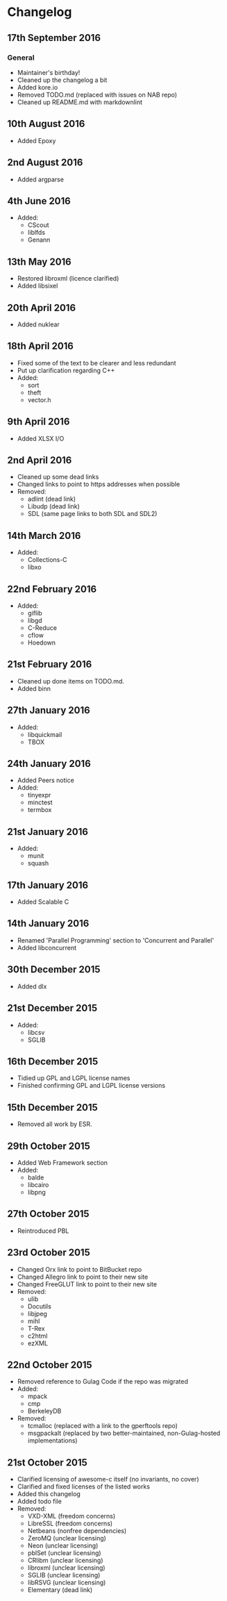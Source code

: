 # Changelog #

## 17th September 2016 ##

### General ###

* Maintainer's birthday!
* Cleaned up the changelog a bit
* Added kore.io
* Removed TODO.md (replaced with issues on NAB repo)
* Cleaned up README.md with markdownlint

## 10th August 2016 ##

* Added Epoxy

## 2nd August 2016 ##

* Added argparse

## 4th June 2016 ##

* Added:
  * CScout
  * liblfds
  * Genann

## 13th May 2016 ##

* Restored libroxml (licence clarified)
* Added libsixel

## 20th April 2016 ##

* Added nuklear

## 18th April 2016 ##

* Fixed some of the text to be clearer and less redundant
* Put up clarification regarding C++
* Added:
  * sort
  * theft
  * vector.h

## 9th April 2016 ##

* Added XLSX I/O

## 2nd April 2016 ##

* Cleaned up some dead links
* Changed links to point to https addresses when possible
* Removed:
  * adlint (dead link)
  * Libudp (dead link)
  * SDL (same page links to both SDL and SDL2)

## 14th March 2016 ##

* Added:
  * Collections-C
  * libxo

## 22nd February 2016 ##

* Added:
  * giflib
  * libgd
  * C-Reduce
  * cflow
  * Hoedown

## 21st February 2016 ##

* Cleaned up done items on TODO.md.
* Added binn

## 27th January 2016 ##

* Added:
  * libquickmail
  * TBOX

## 24th January 2016 ##

* Added Peers notice
* Added:
  * tinyexpr
  * minctest
  * termbox

## 21st January 2016 ##

* Added:
  * munit
  * squash

## 17th January 2016 ##

* Added Scalable C

## 14th January 2016 ##

* Renamed 'Parallel Programming' section to 'Concurrent and Parallel'
* Added libconcurrent

## 30th December 2015 ##

* Added dlx

## 21st December 2015 ##

* Added:
  * libcsv
  * SGLIB

## 16th December 2015 ##

* Tidied up GPL and LGPL license names
* Finished confirming GPL and LGPL license versions

## 15th December 2015 ##

* Removed all work by ESR.

## 29th October 2015 ##

* Added Web Framework section
* Added:
  * balde
  * libcairo
  * libpng

## 27th October 2015 ##

* Reintroduced PBL

## 23rd October 2015 ##

* Changed Orx link to point to BitBucket repo
* Changed Allegro link to point to their new site
* Changed FreeGLUT link to point to their new site
* Removed:
  * ulib
  * Docutils
  * libjpeg
  * mihl
  * T-Rex
  * c2html
  * ezXML

## 22nd October 2015 ##

* Removed reference to Gulag Code if the repo was migrated
* Added:
  * mpack
  * cmp
  * BerkeleyDB
* Removed:
  * tcmalloc (replaced with a link to the gperftools repo)
  * msgpackalt (replaced by two better-maintained, non-Gulag-hosted
    implementations)

## 21st October 2015 ##

* Clarified licensing of awesome-c itself (no invariants, no cover)
* Clarified and fixed licenses of the listed works
* Added this changelog
* Added todo file
* Removed:
  * VXD-XML (freedom concerns)
  * LibreSSL (freedom concerns)
  * Netbeans (nonfree dependencies)
  * ZeroMQ (unclear licensing)
  * Neon (unclear licensing)
  * pblSet (unclear licensing)
  * CRlibm (unclear licensing)
  * libroxml (unclear licensing)
  * SGLIB (unclear licensing)
  * libRSVG (unclear licensing)
  * Elementary (dead link)
